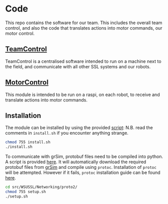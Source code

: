 # Code

This repo contains the software for our team. This includes the
overall team control, and also the code that translates actions into
motor commands, our motor control.

## [TeamControl](https://github.com/WSU-TurtleRabbit/code/tree/quali24/src/WSUSSL/TeamControl)

TeamControl is a centralised software intended to run on a machine
next to the field, and communicate with all other SSL systems and our
robots.


## [MotorControl](https://github.com/WSU-TurtleRabbit/code/tree/quali24/MotorControl)

This module is intended to be run on a raspi, on each robot, to
receive and translate actions into motor commands.

## Installation

The module can be installed by using the provided [script](https://github.com/WSU-TurtleRabbit/code/blob/quali24/install.sh):
N.B. read the comments in ```install.sh``` if you encounter anything strange.
 
```bash
chmod 755 install.sh
./install.sh
```

To communicate with grSim, protobuf files need to be compiled into python. A script is provided [here](https://github.com/WSU-TurtleRabbit/code/src/Networking/proto2/setup.sh). It will automatically download the required protobuf files from [grSim](https://github.com/RoboCup-SSL/grSim.git) and compile using `protoc`. Installation of `protoc` will be attempted. However if it fails, `protoc` installation guide can be found [here](https://grpc.io/docs/protoc-installation/).

```bash
cd src/WSUSSL/Networking/proto2/
chmod 755 setup.sh
./setup.sh
```
